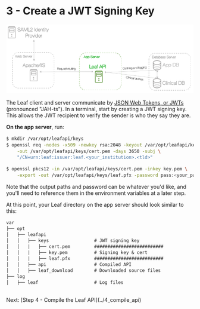 # 3 - Create a JWT Signing Key

![Infra](../images/infra_app_focus.png "Architecure-Focus-Example") 

The Leaf client and server communicate by <a href="https://jwt.io/introduction/" target="_blank">JSON Web Tokens, or JWTs</a> (pronounced "JAH-ts"). In a terminal, start by creating a JWT signing key. This allows the JWT recipient to verify the sender is who they say they are.

**On the app server**, run:

```bash
$ mkdir /var/opt/leafapi/keys
$ openssl req -nodes -x509 -newkey rsa:2048 -keyout /var/opt/leafapi/keys/key.pem \
    -out /var/opt/leafapi/keys/cert.pem -days 3650 -subj \
    "/CN=urn:leaf:issuer:leaf.<your_institution>.<tld>"
```
```bash
$ openssl pkcs12 -in /var/opt/leafapi/keys/cert.pem -inkey key.pem \
    -export -out /var/opt/leafapi/keys/leaf.pfx -password pass:<your_pass>
```

Note that the output paths and password can be whatever you'd like, and you'll need to reference them in the environment variables at a later step.

At this point, your Leaf directory on the app server should look similar to this:

```
var
├── opt
│   ├── leafapi
│   │   ├── keys                 # JWT signing key
│   │   |   ├── cert.pem         ##########################
│   │   |   ├── key.pem          # Signing key & cert
│   │   |   ├── leaf.pfx         ##########################
│   │   ├── api                  # Compiled API
│   │   ├── leaf_download        # Downloaded source files 
├── log
│   ├── leaf                     # Log files
```

<br>
Next: [Step 4 - Compile the Leaf API](../4_compile_api)